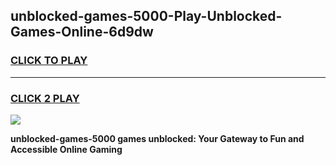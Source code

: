 
## unblocked-games-5000-Play-Unblocked-Games-Online-6d9dw
<h3>
<a href="https://premium76.site?title=unblocked-games-5000&ref=25A">CLICK TO PLAY</a></h3>
<hr>

<h3>
<a href="https://premium76.site?title=unblocked-games-5000&ref=25A">CLICK 2 PLAY</a>
  
</h3>

<a href="https://premium76.site?title=unblocked-games-5000&ref=25A"><img src="https://clearcache.store/games.png"></a>


**unblocked-games-5000 games unblocked: Your Gateway to Fun and Accessible Online Gaming**
